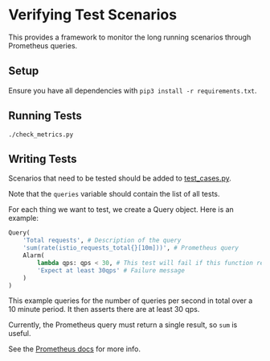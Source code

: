 # Verifying Test Scenarios

This provides a framework to monitor the long running scenarios through Prometheus queries.

## Setup

Ensure you have all dependencies with `pip3 install -r requirements.txt`.

## Running Tests

`./check_metrics.py`

## Writing Tests

Scenarios that need to be tested should be added to [test_cases.py](test_cases.py).

Note that the `queries` variable should contain the list of all tests.

For each thing we want to test, we create a Query object. Here is an example:

```python
Query(
    'Total requests', # Description of the query
    'sum(rate(istio_requests_total{}[10m]))', # Prometheus query
    Alarm(
        lambda qps: qps < 30, # This test will fail if this function returns True
        'Expect at least 30qps' # Failure message
    )
)
```

This example queries for the number of queries per second in total over a 10 minute period. It then asserts there are at least 30 qps.

Currently, the Prometheus query must return a single result, so `sum` is useful.

See the [Prometheus docs](https://prometheus.io/docs/prometheus/latest/querying/basics/) for more info.
